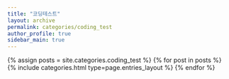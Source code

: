 ```yaml
---
title: "코딩테스트"
layout: archive
permalink: categories/coding_test
author_profile: true
sidebar_main: true
---
```


{% assign posts = site.categories.coding_test %}
{% for post in posts %} {% include categories.html type=page.entries_layout %} {% endfor %}
